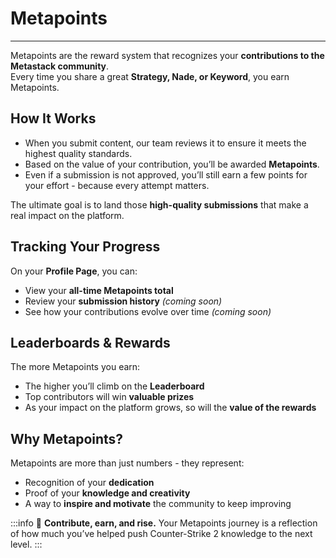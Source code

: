 # Metapoints
---

Metapoints are the reward system that recognizes your **contributions to the Metastack community**.  
Every time you share a great **Strategy, Nade, or Keyword**, you earn Metapoints.  

## How It Works

- When you submit content, our team reviews it to ensure it meets the highest quality standards.  
- Based on the value of your contribution, you’ll be awarded **Metapoints**.  
- Even if a submission is not approved, you’ll still earn a few points for your effort - because every attempt matters.  

The ultimate goal is to land those **high-quality submissions** that make a real impact on the platform.

## Tracking Your Progress

On your **Profile Page**, you can:
- View your **all-time Metapoints total**  
- Review your **submission history** *(coming soon)*
- See how your contributions evolve over time  *(coming soon)*

## Leaderboards & Rewards

The more Metapoints you earn:
- The higher you’ll climb on the **Leaderboard**  
- Top contributors will win **valuable prizes**  
- As your impact on the platform grows, so will the **value of the rewards**  

## Why Metapoints?

Metapoints are more than just numbers - they represent:
- Recognition of your **dedication**  
- Proof of your **knowledge and creativity**  
- A way to **inspire and motivate** the community to keep improving

:::info 🎯 **Contribute, earn, and rise.** Your Metapoints journey is a reflection of how much you’ve helped push Counter-Strike 2 knowledge to the next level.
:::
